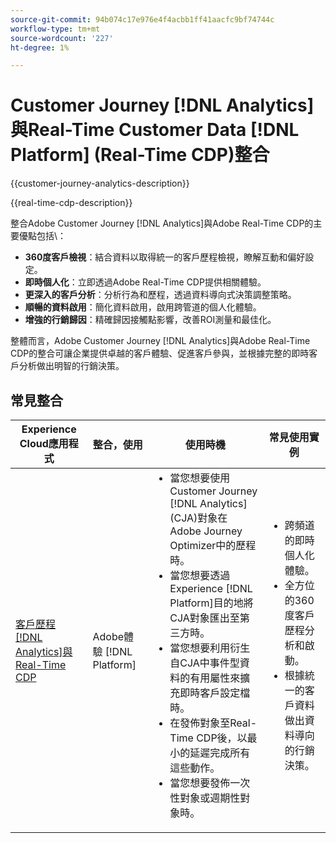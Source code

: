 ```yaml
---
source-git-commit: 94b074c17e976e4f4acbb1ff41aacfc9bf74744c
workflow-type: tm+mt
source-wordcount: '227'
ht-degree: 1%

---
```



# Customer Journey [!DNL Analytics]與Real-Time Customer Data [!DNL Platform] (Real-Time CDP)整合

{{customer-journey-analytics-description}}

{{real-time-cdp-description}}

整合Adobe Customer Journey [!DNL Analytics]與Adobe Real-Time CDP的主要優點包括\：

+ **360度客戶檢視**：結合資料以取得統一的客戶歷程檢視，瞭解互動和偏好設定。
+ **即時個人化**：立即透過Adobe Real-Time CDP提供相關體驗。
+ **更深入的客戶分析**：分析行為和歷程，透過資料導向式決策調整策略。
+ **順暢的資料啟用**：簡化資料啟用，啟用跨管道的個人化體驗。
+ **增強的行銷歸因**：精確歸因接觸點影響，改善ROI測量和最佳化。

整體而言，Adobe Customer Journey [!DNL Analytics]與Adobe Real-Time CDP的整合可讓企業提供卓越的客戶體驗、促進客戶參與，並根據完整的即時客戶分析做出明智的行銷決策。

## 常見整合

<table>
    <thead>
        <tr>
            <th>Experience Cloud應用程式</th>
            <th>整合，使用</th>
            <th>使用時機</th>
            <th>常見使用實例</th>
        </tr>
    </thead>
    <tbody>
        <tr>
            <td><a href="https://experienceleague.adobe.com/docs/customer-journey-analytics-learn/tutorials/components/audiences/audience-publishing-for-cja.html?lang=zh-Hant" target="_blank" rel="noreferrer">客戶歷程[!DNL Analytics]與Real-Time CDP</a></td>
            <td>Adobe體驗 [!DNL Platform]</td>
            <td>
                <ul style="margin-top: 0;">
                    <li>當您想要使用Customer Journey [!DNL Analytics] (CJA)對象在Adobe Journey Optimizer中的歷程時。</li>
                    <li>當您想要透過Experience [!DNL Platform]目的地將CJA對象匯出至第三方時。</li>
                    <li>當您想要利用衍生自CJA中事件型資料的有用屬性來擴充即時客戶設定檔時。</li>
                    <li>在發佈對象至Real-Time CDP後，以最小的延遲完成所有這些動作。</li>
                    <li>當您想要發佈一次性對象或週期性對象時。</li>
                </ul>
            </td>
            <td>
              <ul style="margin-top: 0;">
                <li>跨頻道的即時個人化體驗。</li>
                <li>全方位的360度客戶歷程分析和啟動。</li>
                <li>根據統一的客戶資料做出資料導向的行銷決策。</li>
              </ul>
            </td>
        </tr>        
    </tbody>          
</table>
